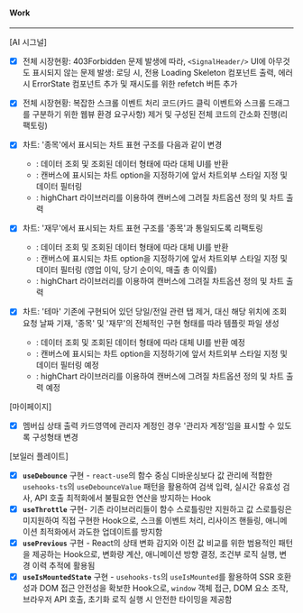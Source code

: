 
#### Work
---
[AI 시그널]
- [x] 전체 시장현황: 403Forbidden 문제 발생에 따라, `<SignalHeader/>` UI에 아무것도 표시되지 않는 문제 발생: 로딩 시, 전용 Loading Skeleton 컴포넌트 출력, 에러 시 ErrorState 컴포넌트 추가 및 재시도를 위한 refetch 버튼 추가

- [x] 전체 시장현황: 복잡한 스크롤 이벤트 처리 코드(카드 클릭 이벤트와 스크롤 드래그를 구분하기 위한 웹뷰 환경 요구사항) 제거 및 구성된 전체 코드의 간소화 진행(리팩토링)

- [x] 차트: '종목'에서 표시되는 차트 표현 구조를 다음과 같이 변경
	- <StockTab/>: 데이터 조회 및 조회된 데이터 형태에 따라 대체 UI를 반환
	- <StockChartSection/>: 캔버스에 표시되는 차트 option을 지정하기에 앞서 차트외부 스타일 지정 및 데이터 필터링
	- <StockChart />: highChart 라이브러리를 이용하여 캔버스에 그려질 차트옵션 정의 및 차트 출력

- [x] 차트: '재무'에서 표시되는 차트 표현 구조를 '종목'과 통일되도록 리팩토링
	- <FinanceTab/>: 데이터 조회 및 조회된 데이터 형태에 따라 대체 UI를 반환
	- <FinanceChartSection/>: 캔버스에 표시되는 차트 option을 지정하기에 앞서 차트외부 스타일 지정 및 데이터 필터링 (영업 이익, 당기 순이익, 매출 총 이익률)
	- <FinanceChart />: highChart 라이브러리를 이용하여 캔버스에 그려질 차트옵션 정의 및 차트 출력

- [x] 차트: '테마' 기존에 구현되어 있던 당일/전일 관련 탭 제거, 대신 해당 위치에 조회 요청 날짜 기재, '종목' 및 '재무'의 전체적인 구현 형태를 따라 템플릿 파일 생성
	- <ThemeTab/>: 데이터 조회 및 조회된 데이터 형태에 따라 대체 UI를 반환 예정
	- <ThemeChartSection/>: 캔버스에 표시되는 차트 option을 지정하기에 앞서 차트외부 스타일 지정 및 데이터 필터링 예정
	- <ThemeChart />: highChart 라이브러리를 이용하여 캔버스에 그려질 차트옵션 정의 및 차트 출력 예정

[마이페이지]
- [x] 멤버십 상태 출력 카드영역에 관리자 계정인 경우 '관리자 계정'임을 표시할 수 있도록 구성형태 변경

[보일러 플레이트] 
- [x] **`useDebounce`** 구현 - `react-use`의 함수 중심 디바운싱보다 값 관리에 적합한 `usehooks-ts`의 `useDebounceValue` 패턴을 활용하여 검색 입력, 실시간 유효성 검사, API 호출 최적화에서 불필요한 연산을 방지하는 Hook
- [x] **`useThrottle`** 구현- 기존 라이브러리들이 함수 스로틀링만 지원하고 값 스로틀링은 미지원하여 직접 구현한 Hook으로, 스크롤 이벤트 처리, 리사이즈 핸들링, 애니메이션 최적화에서 과도한 업데이트를 방지함
- [x] **`usePrevious`** 구현 - React의 상태 변화 감지와 이전 값 비교를 위한 범용적인 패턴을 제공하는 Hook으로, 변화량 계산, 애니메이션 방향 결정, 조건부 로직 실행, 변경 이력 추적에 활용됨
- [x] **`useIsMountedState`** 구현 - `usehooks-ts`의 `useIsMounted`를 활용하여 SSR 호환성과 DOM 접근 안전성을 확보한 Hook으로, `window` 객체 접근, DOM 요소 조작, 브라우저 API 호출, 초기화 로직 실행 시 안전한 타이밍을 제공함